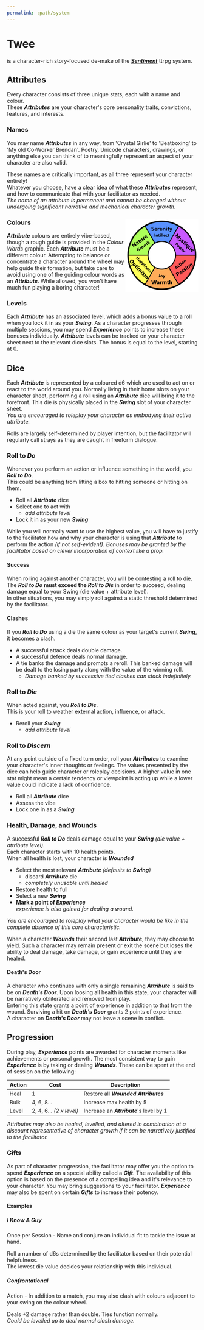 ```yaml
---
permalink: :path/system
---
```


# Twee
is a character-rich story-focused de-make of the [***Sentiment***](https://www.patreon.com/sentimentttrpg) ttrpg system.

## Attributes
Every character consists of three unique stats, each with a name and colour.  
These ***Attributes*** are your character's core personality traits, convictions, features, and interests.

### Names
You may name ***Attributes*** in any way, from 'Crystal Girlie' to 'Beatboxing' to 'My old Co-Worker Brendan'. Poetry, Unicode characters, drawings, or anything else you can think of to meaningfully represent an aspect of your character are also valid.

These names are critically important, as all three represent your character entirely!  
Whatever you choose, have a clear idea of what these ***Attributes*** represent, and how to communicate that with your facilitator as needed.  
*The name of an attribute is permanent and cannot be changed without undergoing significant narrative and mechanical character growth.*

### Colours<img src="colour words.png" align="right" style="max-height: 12rem;" />
***Attribute*** colours are entirely vibe-based, though a rough guide is provided in the *Colour Words* graphic. Each ***Attribute*** must be a different colour. Attempting to balance or concentrate a character around the wheel may help guide their formation, but take care to avoid using one of the guiding colour words as an ***Attribute***. While allowed, you won't have much fun playing a boring character!

### Levels
Each ***Attribute*** has an associated level, which adds a bonus value to a roll when you lock it in as your ***Swing***. As a character progresses through multiple sessions, you may spend ***Experience*** points to increase these bonuses individually. ***Attribute*** levels can be tracked on your character sheet next to the relevant dice slots. The bonus is equal to the level, starting at 0.
 
## Dice
Each ***Attribute*** is represented by a coloured d6 which are used to act on or react to the world around you. Normally living in their home slots on your character sheet, performing a roll using an ***Attribute*** dice will bring it to the forefront. This die is physically placed in the ***Swing*** slot of your character sheet.  
*You are encouraged to roleplay your character as embodying their active attribute.*

Rolls are largely self-determined by player intention, but the facilitator will regularly call strays as they are caught in freeform dialogue.

### Roll to ***Do***
Whenever you perform an action or influence something in the world, you ***Roll to Do***.  
This could be anything from lifting a box to hitting someone or hitting on them.
- Roll all ***Attribute*** dice
- Select one to act with
	- *add attribute level*
- Lock it in as your new ***Swing***

While you will normally want to use the highest value, you will have to justify to the facilitator how and why your character is using that ***Attribute*** to perform the action *(if not self-evident)*.
*Bonuses may be granted by the facilitator based on clever incorporation of context like a prop.*
#### Success
When rolling against another character, you will be contesting a roll to die.  
The ***Roll to Do* must exceed the *Roll to Die*** in order to succeed, dealing damage equal to your Swing (die value + attribute level).  
In other situations, you may simply roll against a static threshold determined by the facilitator.
#### Clashes
If you ***Roll to Do*** using a die the same colour as your target's current ***Swing***, it becomes a clash.
- A successful attack deals double damage.
- A successful defence deals normal damage.
- A tie banks the damage and prompts a reroll. This banked damage will be dealt to the losing party along with the value of the winning roll.
	- *Damage banked by successive tied clashes can stack indefinitely.*

### Roll to ***Die***
When acted against, you ***Roll to Die***.  
This is your roll to weather external action, influence, or attack.
- Reroll your ***Swing***
	- *add attribute level*

### Roll to ***Discern***
At any point outside of a fixed turn order, roll your ***Attributes*** to examine your character's inner thoughts or feelings. The values presented by the dice can help guide character or roleplay decisions. A higher value in one stat might mean a certain tendency or viewpoint is acting up while a lower value could indicate a lack of confidence.
- Roll all ***Attribute*** dice
- Assess the vibe
- Lock one in as a ***Swing***

### Health, Damage, and Wounds
A successful ***Roll to Do*** deals damage equal to your ***Swing*** *(die value + attribute level)*.  
Each character starts with 10 health points.  
When all health is lost, your character is ***Wounded***
- Select the most relevant ***Attribute***  *(defaults to **Swing**)*
	- discard ***Attribute*** die
	- *completely unusable until healed*
- Restore health to full
- Select a new ***Swing***
- **Mark a point of *Experience***  
*experience is also gained for dealing a wound.*

*You are encouraged to roleplay what your character would be like in the complete absence of this core characteristic.*

When a character ***Wounds*** their second last ***Attribute***, they may choose to yield. Such a character may remain present or exit the scene but loses the ability to deal damage, take damage, or gain experience until they are healed.
#### Death's Door
A character who continues with only a single remaining ***Attribute*** is said to be on ***Death's Door***. Upon loosing all health in this state, your character will be narratively obliterated and removed from play.  
Entering this state grants a point of experience in addition to that from the wound. Surviving a hit on ***Death's Door*** grants 2 points of experience.  
A character on ***Death's Door*** may not leave a scene in conflict.

## Progression
During play, ***Experience*** points are awarded for character moments like achievements or personal growth. The most consistent way to gain ***Experience*** is by taking or dealing ***Wounds***. These can be spent at the end of session on the following:

| Action | Cost                     | Description                              |
| ------ | ------------------------ | ---------------------------------------- |
| Heal   | 1                        | Restore all ***Wounded Attributes***     |
| Bulk   | 4, 6, 8...               | Increase max health by 5                 |
| Level  | 2, 4, 6... *(2 x level)* | Increase an ***Attribute***'s level by 1 |

*Attributes may also be healed, levelled, and altered in combination at a discount representative of character growth if it can be narratively justified to the facilitator.*
### Gifts
As part of character progression, the facilitator may offer you the option to spend ***Experience*** on a special ability called a ***Gift***. The availability of this option is based on the presence of a compelling idea and it's relevance to your character. You may bring suggestions to your facilitator. ***Experience*** may also be spent on certain ***Gifts*** to increase their potency.
#### Examples
##### I Know A Guy
Once per Session - Name and conjure an individual fit to tackle the issue at hand.

Roll a number of d6s determined by the facilitator based on their potential helpfulness.  
The lowest die value decides your relationship with this individual.
##### Confrontational
Action - In addition to a match, you may also clash with colours adjacent to your swing on the colour wheel.

Deals +2 damage rather than double. Ties function normally.  
*Could be levelled up to deal normal clash damage.*